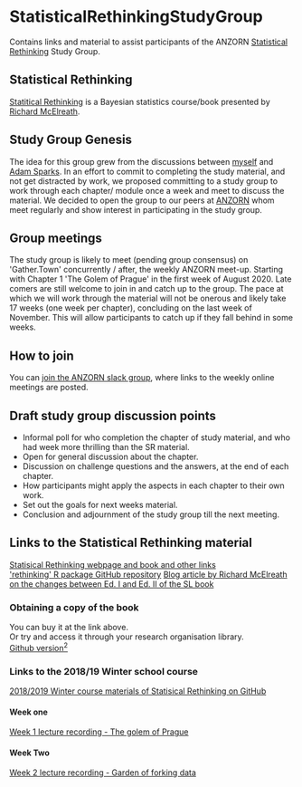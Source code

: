 # StatisticalRethinkingStudyGroup
Contains links and material to assist participants of the ANZORN [Statistical Rethinking](https://xcelab.net/rm/statistical-rethinking/) Study Group.

## Statistical Rethinking  
[Statitical Rethinking](https://xcelab.net/rm/statistical-rethinking/) is a Bayesian statistics course/book presented by [Richard McElreath](https://xcelab.net/rm/).

## Study Group Genesis
The idea for this group grew from the discussions between [myself](https://github.com/PaulMelloy) and [Adam Sparks](https://github.com/adamhsparks). 
In an effort to commit to completing the study material, and not get distracted by work, we proposed committing to a study group to work through each chapter/ module once a week and meet to discuss the material. 
We decided to open the group to our peers at [ANZORN](https://www.anzopenresearch.org/) whom meet regularly and show interest in participating in the study group.  

## Group meetings  
The study group is likely to meet (pending group consensus) on 'Gather.Town' concurrently / after, the weekly ANZORN meet-up.
Starting with Chapter 1 'The Golem of Prague' in the first week of August 2020. 
Late comers are still welcome to join in and catch up to the group. 
The pace at which we will work through the material will not be onerous and likely take 17 weeks (one week per chapter), concluding on the last week of November. 
This will allow participants to catch up if they fall behind in some weeks.  

## How to join  
You can [join the ANZORN slack group](https://join.slack.com/t/anzorn/shared_invite/zt-68encgjn-uftY95BIMQQ4jXfxoLo0oA), where links to the weekly online meetings are posted.  

## Draft study group discussion points  
  - Informal poll for who completion the chapter of study material, and who had week more thrilling than the SR material.  
  - Open for general discussion about the chapter.  
  - Discussion on challenge questions and the answers, at the end of each chapter.  
  - How participants might apply the aspects in each chapter to their own work.  
  - Set out the goals for next weeks material.  
  - Conclusion and adjournment of the study group till the next meeting.  
 
## Links to the Statistical Rethinking material
[Statisical Rethinking webpage and book and other links](https://xcelab.net/rm/statistical-rethinking/)  
['rethinking' R package GitHub repository](https://github.com/rmcelreath/rethinking)
[Blog article by Richard McElreath on the changes between Ed. I and Ed. II of the SL book](https://elevanth.org/blog/2018/07/14/statistical-rethinking-edition-2-eta-2020/)  

### Obtaining a copy of the book  
You can buy it at the link above.  
Or try and access it through your research organisation library.  
[Github version<sup>2</sup>](https://github.com/Booleans/statistical-rethinking/blob/master/Statistical%20Rethinking%202nd%20Edition.pdf)  

### Links to the 2018/19 Winter school course  
[2018/2019 Winter course materials of Statisical Rethinking on GitHub](https://github.com/rmcelreath/statrethinking_winter2019)  

#### Week one  
[Week 1 lecture recording - The golem of Prague](https://www.youtube.com/watch?v=4WVelCswXo4)  

#### Week Two  
[Week 2 lecture recording - Garden of forking data](https://www.youtube.com/watch?v=XoVtOAN0htU&list=PLDcUM9US4XdNM4Edgs7weiyIguLSToZRI&index=2)  


